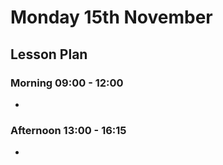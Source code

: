 # Monday 15th November

## Lesson Plan

### Morning 09:00 - 12:00

+ 

### Afternoon 13:00 - 16:15

+ 
